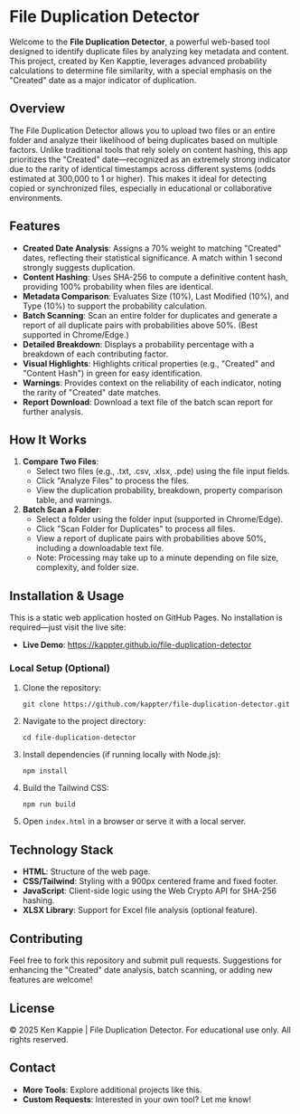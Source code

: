 # File Duplication Detector

Welcome to the **File Duplication Detector**, a powerful web-based tool designed to identify duplicate files by analyzing key metadata and content. This project, created by Ken Kapptie, leverages advanced probability calculations to determine file similarity, with a special emphasis on the "Created" date as a major indicator of duplication.

## Overview

The File Duplication Detector allows you to upload two files or an entire folder and analyze their likelihood of being duplicates based on multiple factors. Unlike traditional tools that rely solely on content hashing, this app prioritizes the "Created" date—recognized as an extremely strong indicator due to the rarity of identical timestamps across different systems (odds estimated at 300,000 to 1 or higher). This makes it ideal for detecting copied or synchronized files, especially in educational or collaborative environments.

## Features

- **Created Date Analysis**: Assigns a 70% weight to matching "Created" dates, reflecting their statistical significance. A match within 1 second strongly suggests duplication.
- **Content Hashing**: Uses SHA-256 to compute a definitive content hash, providing 100% probability when files are identical.
- **Metadata Comparison**: Evaluates Size (10%), Last Modified (10%), and Type (10%) to support the probability calculation.
- **Batch Scanning**: Scan an entire folder for duplicates and generate a report of all duplicate pairs with probabilities above 50%. (Best supported in Chrome/Edge.)
- **Detailed Breakdown**: Displays a probability percentage with a breakdown of each contributing factor.
- **Visual Highlights**: Highlights critical properties (e.g., "Created" and "Content Hash") in green for easy identification.
- **Warnings**: Provides context on the reliability of each indicator, noting the rarity of "Created" date matches.
- **Report Download**: Download a text file of the batch scan report for further analysis.

## How It Works

1. **Compare Two Files**:
   - Select two files (e.g., .txt, .csv, .xlsx, .pde) using the file input fields.
   - Click "Analyze Files" to process the files.
   - View the duplication probability, breakdown, property comparison table, and warnings.
2. **Batch Scan a Folder**:
   - Select a folder using the folder input (supported in Chrome/Edge).
   - Click "Scan Folder for Duplicates" to process all files.
   - View a report of duplicate pairs with probabilities above 50%, including a downloadable text file.
   - Note: Processing may take up to a minute depending on file size, complexity, and folder size.

## Installation & Usage

This is a static web application hosted on GitHub Pages. No installation is required—just visit the live site:

- **Live Demo**: https://kappter.github.io/file-duplication-detector

### Local Setup (Optional)

1. Clone the repository:

   ```
   git clone https://github.com/kappter/file-duplication-detector.git
   ```
2. Navigate to the project directory:

   ```
   cd file-duplication-detector
   ```
3. Install dependencies (if running locally with Node.js):

   ```
   npm install
   ```
4. Build the Tailwind CSS:

   ```
   npm run build
   ```
5. Open `index.html` in a browser or serve it with a local server.

## Technology Stack

- **HTML**: Structure of the web page.
- **CSS/Tailwind**: Styling with a 900px centered frame and fixed footer.
- **JavaScript**: Client-side logic using the Web Crypto API for SHA-256 hashing.
- **XLSX Library**: Support for Excel file analysis (optional feature).

## Contributing

Feel free to fork this repository and submit pull requests. Suggestions for enhancing the "Created" date analysis, batch scanning, or adding new features are welcome!

## License

© 2025 Ken Kappie | File Duplication Detector. For educational use only. All rights reserved.

## Contact

- **More Tools**: Explore additional projects like this.
- **Custom Requests**: Interested in your own tool? Let me know!
